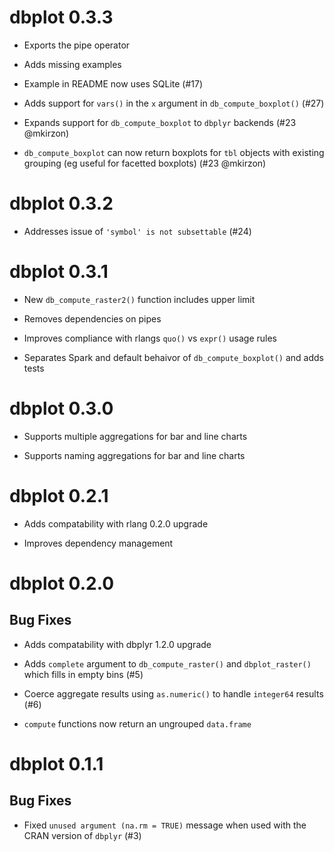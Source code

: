 # dbplot 0.3.3

- Exports the pipe operator

- Adds missing examples

- Example in README now uses SQLite (#17)

- Adds support for `vars()` in the `x` argument in `db_compute_boxplot()` (#27)

- Expands support for `db_compute_boxplot` to `dbplyr` backends (#23 @mkirzon)

- `db_compute_boxplot` can now return boxplots for `tbl` objects with existing grouping (eg useful for facetted boxplots) (#23 @mkirzon)

# dbplot 0.3.2

- Addresses issue of `'symbol' is not subsettable` (#24)

# dbplot 0.3.1

- New `db_compute_raster2()` function includes upper limit

- Removes dependencies on pipes

- Improves compliance with rlangs `quo()` vs `expr()` usage rules

- Separates Spark and default behaivor of `db_compute_boxplot()` and adds tests

# dbplot 0.3.0

- Supports multiple aggregations for bar and line charts

- Supports naming aggregations for bar and line charts

# dbplot 0.2.1

- Adds compatability with rlang 0.2.0 upgrade

- Improves dependency management

# dbplot 0.2.0

## Bug Fixes

- Adds compatability with dbplyr 1.2.0 upgrade

- Adds `complete` argument to `db_compute_raster()` and `dbplot_raster()` which fills in empty bins (#5)

- Coerce aggregate results using `as.numeric()` to handle `integer64` results (#6)

- `compute` functions now return an ungrouped `data.frame`

# dbplot 0.1.1

## Bug Fixes

- Fixed `unused argument (na.rm = TRUE)` message when used with the CRAN version of `dbplyr` (#3)
